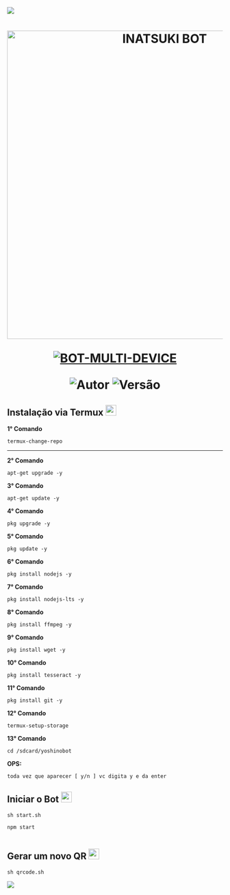 <img src="https://readme-typing-svg.herokuapp.com/?font=mono&size=30&duration=4000&color=FF00FF&center=falso&vCenter=falso&lines=𝐈𝐍𝐀𝐓𝐒𝐔𝐊𝐈+𝐁𝐎𝐓;𝐁𝐎𝐓+𝐌𝐔𝐋𝐓𝐈+𝐃𝐄𝐕𝐈𝐂𝐄;1500+𝐂𝐎𝐌𝐀𝐍𝐃𝐎𝐒+2024;𝐋𝐔𝐂𝐀𝐒 𝐌𝐎𝐃 𝐃𝐎𝐌𝐈𝐍𝐀">      

<h1 align="center">
<p>
<img src= "https://telegra.ph/file/21a5ffd78e508949af736.jpg" alt="INATSUKI BOT" width="720">
</p>

<p align="center">
<a href="#"><img title="BOT-MULTI-DEVICE" src="https://img.shields.io/badge/BOT•MULTI•DEVICE-blue?&style=for-the-badge"></a>
</p>

<p align="center">
<img title="Autor" src="https://img.shields.io/badge/Autor-@Lucas-orange.svg?style=for-the-badge&logo=github"></a>
<img title="Versão" src="https://img.shields.io/badge/Versão-1.0.0-orange.svg?style=for-the-badge&logo=github"></a>
</p>

## Instalação via Termux  <img src="https://user-images.githubusercontent.com/108157095/182052725-6568419a-6a9f-490a-85ea-90b94af694fe.png" height="25px">
**1° Comando**
```
termux-change-repo
```
---------------------------

**2° Comando**
```
apt-get upgrade -y
```
**3° Comando**
```
apt-get update -y
```
**4° Comando**
```
pkg upgrade -y
```
**5° Comando**
```
pkg update -y 
```
**6° Comando**
```
pkg install nodejs -y  
```
**7° Comando**
```
pkg install nodejs-lts -y
```
**8° Comando**
```
pkg install ffmpeg -y 
```
**9° Comando**
```
pkg install wget -y 
```
**10° Comando**
```
pkg install tesseract -y
```
**11° Comando**
```
pkg install git -y
```
**12° Comando**
```
termux-setup-storage
```
**13° Comando**
```
cd /sdcard/yoshinobot
```
**OPS:**
```
toda vez que aparecer [ y/n ] vc digita y e da enter
```

## Iniciar o Bot  <img src="https://user-images.githubusercontent.com/108157095/182053901-78e4a217-51ba-42a3-8ec5-38ed978ad752.png" height="25px">
```
sh start.sh
```
```
npm start
```
```
```
## Gerar um novo QR  <img src="https://user-images.githubusercontent.com/108157095/182053978-d1a08952-4625-4e3f-b469-c8ebe4f22ac8.png" height="25px">
```
sh qrcode.sh
```


<img src="https://readme-typing-svg.herokuapp.com/?font=mono&size=30&duration=4000&color=00FFFF&center=falso&vCenter=falso&lines=𝖆+𝕽𝖊𝖆𝖑𝖊𝖟𝖆+𝕯𝖔𝖒𝖎𝖓𝖆^-^;@Otaku.mp4+┌⁠(⁠・⁠。⁠・⁠)⁠┘⁠♪;𝐋𝐔𝐂𝐀𝐒 𝐌𝐎𝐃 𝐃𝐎𝐌𝐈𝐍𝐀">      

